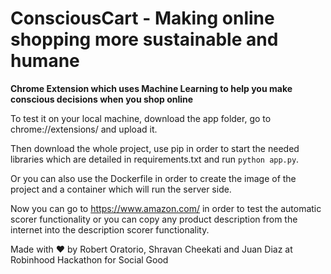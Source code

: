 # ConsciousCart - Making online shopping more sustainable and humane
**Chrome Extension which uses Machine Learning to help you make conscious decisions when you shop online**

To test it on your local machine, download the app folder, go to chrome://extensions/ and upload it.

Then download the whole project, use pip in order to start the needed libraries which are detailed in requirements.txt and run `python app.py`. 

Or you can also use the Dockerfile in order to create the image of the project and a container which will run the server side. 

Now you can go to https://www.amazon.com/ in order to test the automatic scorer functionality or you can copy any product description from the internet into the description scorer functionality.



Made with ❤ by Robert Oratorio, Shravan Cheekati and Juan Diaz at Robinhood Hackathon for Social Good


